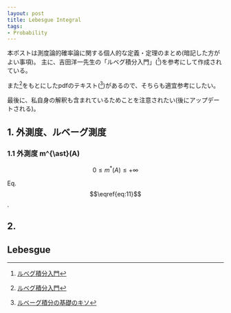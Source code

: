 ```yaml
---
layout: post
title: Lebesgue Integral
tags: 
- Probability
---
```


<script src="https://cdn.mathjax.org/mathjax/latest/MathJax.js?config=TeX-AMS-MML_HTMLorMML" type="text/javascript"></script>
本ポストは測度論的確率論に関する個人的な定義・定理のまとめ(暗記した方がよい事項)。
主に、吉田洋一先生の「ルベグ積分入門」([^1])を参考にして作成されている。

また[^1]をもとにしたpdfのテキスト([^2])があるので、そちらも適宜参考にしたい。

最後に、私自身の解釈も含まれているためことを注意されたい(後にアップデートされる)。


## 1. 外測度、ルベーグ測度

### 1.1 外測度 m^{\ast}(A) 

$$
\begin{equation}
0 \leq m^{\ast}(A) \leq +\infty 
\label{eq:11}
\tag{1}
\end{equation}
$$

Eq. $$\eqref{eq:11}$$.
<!-- (ref) -->

## 2.  

## Lebesgue 


[^1]: [ルベグ積分入門](https://www.amazon.co.jp/dp/B06XGHV4SR/ref=dp-kindle-redirect?_encoding=UTF8&btkr=1)
[^2]: [ルベーグ積分の基礎のキソ](http://www.math.titech.ac.jp/~kawahira/courses/lebesgue.pdf)
